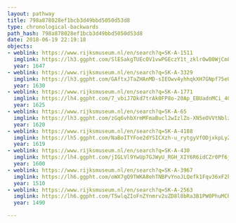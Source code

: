 ```yaml
---
layout: pathway
title: 798a878028ef1bcb3d49bbd5050d53d8
type: chronological-backwards
path_hash: 798a878028ef1bcb3d49bbd5050d53d8
date: 2018-06-19 22:19:18
objects:
- weblink: https://www.rijksmuseum.nl/en/search?q=SK-A-1511
  imglink: https://lh3.ggpht.com/SlESakgTUEcOV1vwPGEczY1t_zklr0wB0WjCm8pZbbfwJb3Ho8JgjsnsP4n_qtC6dDep6nuVkdDkLtWxiMs6XulfZQ=s200
  year: 1647
- weblink: https://www.rijksmuseum.nl/en/search?q=SK-A-3329
  imglink: https://lh3.ggpht.com/GAftxJTaZHAnMD-sIEOwv4yhhqkXH7GNpf75eUF1HSTDhX09APNBpwX-__5tTeccAYm5Yt0KHPuQcftY73GF52xsb3A=s200
  year: 1630
- weblink: https://www.rijksmuseum.nl/en/search?q=SK-A-1771
  imglink: https://lh4.ggpht.com/7_vbiJ7Dkd7trAk0FP8o-20Ap_EBUadnMCi_4Gc3sXluS_9XjDckmSx6BqIGjwTGSM1w1-asmg5wIIAZZY1JxKuMtWs=s200
  year: 1625
- weblink: https://www.rijksmuseum.nl/en/search?q=SK-A-65
  imglink: https://lh3.ggpht.com/zGq6vhbXrmMFmaBucl2wIzlZo-XN5eOVVtNblzToIPDuj7TmFvP-zUh4F1XnC9oZ-d7z0pEpPIwMzk5Of7BCM8EZUWI=s200
  year: 1620
- weblink: https://www.rijksmuseum.nl/en/search?q=SK-A-4188
  imglink: https://lh5.ggpht.com/NaBoITYFoe2dYSICXzh-u_rytgyVfODjxkpLyZT3v-rsrByv7l5FK3pXhdpGAkR5dNIjrKADSbXQnhzPBNE1y_I_fzM=s200
  year: 1619
- weblink: https://www.rijksmuseum.nl/en/search?q=SK-A-430
  imglink: https://lh4.ggpht.com/jIGLVl9YwUp7GJWyU_RGH_XIY6R6idCZr0Pf6jlsDiME68FUVkdQrATl1jD-nrZ1UDNWpsbg7VxLhVPWoZ4MDzakxkw=s200
  year: 1600
- weblink: https://www.rijksmuseum.nl/en/search?q=SK-A-3967
  imglink: https://lh6.ggpht.com/oWX7gQ9TWKA8ehTNBPvYnoJLQefk1Fqv36xF2k38IjNKIS5B85dolHeQI58xWjk_iAI0cabpWT21nwkpgNCjI8uXhEo=s200
  year: 1510
- weblink: https://www.rijksmuseum.nl/en/search?q=SK-A-2563
  imglink: https://lh6.ggpht.com/T5wlqZIoFnZYnmrv2uZD8l8bRa3B1PW0PhuMChXZ4aOZ7cmh6PDbdUzgUBTnzSbJeEA0j63U-AXqzKTXJ-MMDmWKzEw=s200
  year: 1490

---
```

